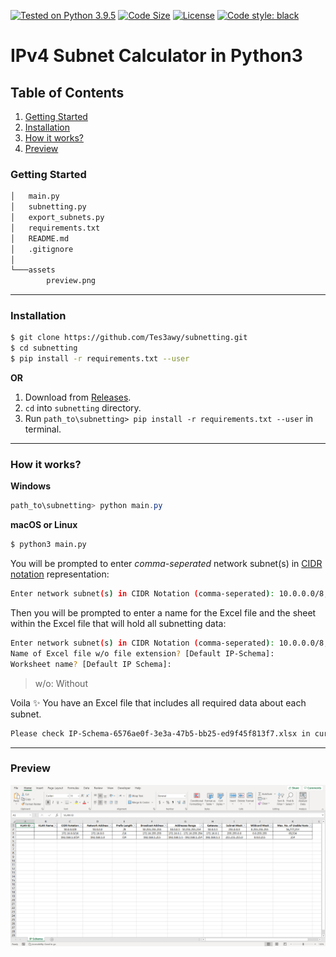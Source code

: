 [![Tested on Python 3.9.5](https://img.shields.io/badge/Tested%20-Python%203.9.5-blue.svg?logo=python)](https://www.python.org/downloads)
[![Code Size](https://img.shields.io/github/languages/code-size/Tes3awy/subnetting?color=green)](https://github.com/Tes3awy/subnetting)
[![License](https://img.shields.io/github/license/Tes3awy/subnetting)](https://github.com/Tes3awy/subnetting)
[![Code style: black](https://img.shields.io/badge/code%20style-black-000000.svg)](https://github.com/psf/black)

# IPv4 Subnet Calculator in Python3

## Table of Contents

1. [Getting Started](#getting-started)
2. [Installation](#installation)
3. [How it works?](#how-it-works)
4. [Preview](#preview)

### Getting Started

```bash
│   main.py
│   subnetting.py
│   export_subnets.py
│   requirements.txt
│   README.md
│   .gitignore
│
└───assets
        preview.png
```

---

### Installation

```bash
$ git clone https://github.com/Tes3awy/subnetting.git
$ cd subnetting
$ pip install -r requirements.txt --user
```

**OR**

1. Download from [Releases](https://github.com/Tes3awy/subnetting/releases/tag/v1.0).
2. `cd` into `subnetting` directory.
3. Run `path_to\subnetting> pip install -r requirements.txt --user` in terminal.

---

### How it works?

**Windows**

```powershell
path_to\subnetting> python main.py
```

**macOS or Linux**

```bash
$ python3 main.py
```

You will be prompted to enter _comma-seperated_ network subnet(s) in [CIDR notation](https://en.wikipedia.org/wiki/Classless_Inter-Domain_Routing#CIDR_notation) representation:

```bash
Enter network subnet(s) in CIDR Notation (comma-seperated): 10.0.0.0/8, 172.16.0.0/16, 192.168.1.0/24
```

Then you will be prompted to enter a name for the Excel file and the sheet within the Excel file that will hold all subnetting data:

```bash
Enter network subnet(s) in CIDR Notation (comma-seperated): 10.0.0.0/8, 172.16.0.0/16, 192.168.1.0/24
Name of Excel file w/o file extension? [Default IP-Schema]:
Worksheet name? [Default IP Schema]:
```

> w/o: Without

Voila :sparkles: You have an Excel file that includes all required data about each subnet.

```bash
Please check IP-Schema-6576ae0f-3e3a-47b5-bb25-ed9f45f813f7.xlsx in current working directory.
```

---

### Preview

![Preview](assets/preview.png)
